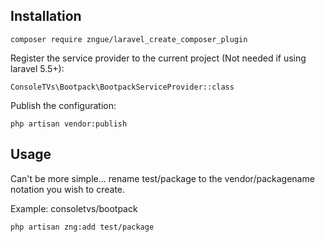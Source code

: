 


## Installation

```
composer require zngue/laravel_create_composer_plugin
```

Register the service provider to the current project (Not needed if using laravel 5.5+):

```
ConsoleTVs\Bootpack\BootpackServiceProvider::class
```

Publish the configuration:

```
php artisan vendor:publish
```

## Usage

Can't be more simple... rename test/package to the vendor/packagename notation you wish to create.

Example: consoletvs/bootpack

```
php artisan zng:add test/package
```


